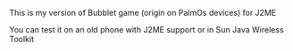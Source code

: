 This is my version of Bubblet game (origin on PalmOs devices) for J2ME 

You can test it on an old phone with J2ME support or in Sun Java Wireless Toolkit
